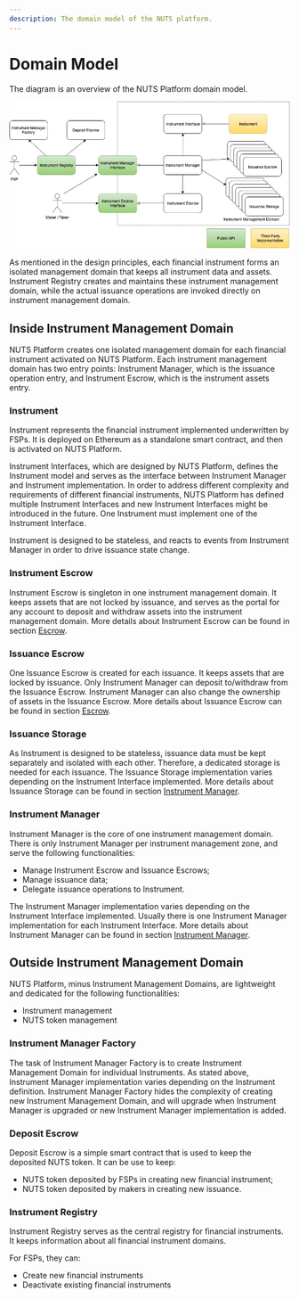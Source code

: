 ```yaml
---
description: The domain model of the NUTS platform.
---
```


# Domain Model

The diagram is an overview of the NUTS Platform domain model.

![](../../.gitbook/assets/domain-model-overview-2.jpg)

As mentioned in the design principles, each financial instrument forms an isolated management domain that keeps all instrument data and assets. Instrument Registry creates and maintains these instrument management domain, while the actual issuance operations are invoked directly on instrument management domain.

## Inside Instrument Management Domain

NUTS Platform creates one isolated management domain for each financial instrument activated on NUTS Platform. Each instrument management domain has two entry points: Instrument Manager, which is the issuance operation entry, and Instrument Escrow, which is the instrument assets entry.

### Instrument

Instrument represents the financial instrument implemented underwritten by FSPs. It is deployed on Ethereum as a standalone smart contract, and then is activated on NUTS Platform.

Instrument Interfaces, which are designed by NUTS Platform, defines the Instrument model and serves as the interface between Instrument Manager and Instrument implementation. In order to address different complexity and requirements of different financial instruments, NUTS Platform has defined multiple Instrument Interfaces and new Instrument Interfaces might be introduced in the future. One Instrument must implement one of the Instrument Interface.

Instrument is designed to be stateless, and reacts to events from Instrument Manager in order to drive issuance state change.

### Instrument Escrow

Instrument Escrow is singleton in one instrument management domain. It keeps assets that are not locked by issuance, and serves as the portal for any account to deposit and withdraw assets into the instrument management domain. More details about Instrument Escrow can be found in section [Escrow](../escrow.md).

### Issuance Escrow

One Issuance Escrow is created for each issuance. It keeps assets that are locked by issuance. Only Instrument Manager can deposit to/withdraw from the Issuance Escrow. Instrument Manager can also change the ownership of assets in the Issuance Escrow. More details about Issuance Escrow can be found in section [Escrow](../escrow.md). 

### Issuance Storage

As Instrument is designed to be stateless, issuance data must be kept separately and isolated with each other. Therefore, a dedicated storage is needed for each issuance. The Issuance Storage implementation varies depending on the Instrument Interface implemented. More details about Issuance Storage can be found in section [Instrument Manager](../instrument-manager/).

### Instrument Manager

Instrument Manager is the core of one instrument management domain. There is only Instrument Manager per instrument management zone, and serve the following functionalities:

* Manage Instrument Escrow and Issuance Escrows;
* Manage issuance data;
* Delegate issuance operations to Instrument.

The Instrument Manager implementation varies depending on the Instrument Interface implemented. Usually there is one Instrument Manager implementation for each Instrument Interface. More details about Instrument Manager can be found in section [Instrument Manager](../instrument-manager/).

## Outside Instrument Management Domain

NUTS Platform, minus Instrument Management Domains, are lightweight and dedicated for the following functionalities:

* Instrument management
* NUTS token management

### Instrument Manager Factory

The task of Instrument Manager Factory is to create Instrument Management Domain for individual Instruments. As stated above, Instrument Manager implementation varies depending on the Instrument definition. Instrument Manager Factory hides the complexity of creating new Instrument Management Domain, and will upgrade when Instrument Manager is upgraded or new Instrument Manager implementation is added.

### Deposit Escrow

Deposit Escrow is a simple smart contract that is used to keep the deposited NUTS token. It can be use to keep:

* NUTS token deposited by FSPs in creating new financial instrument;
* NUTS token deposited by makers in creating new issuance.

### Instrument Registry

Instrument Registry serves as the central registry for financial instruments. It keeps information about all financial instrument domains.

For FSPs, they can:

* Create new financial instruments
* Deactivate existing financial instruments

